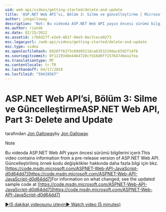 ```yaml
---
uid: web-api/videos/getting-started/delete-and-update
title: 'ASP.NET Web API’si, Bölüm 3: Silme ve güncelleştirme | Microsoft Docs'
author: jongalloway
description: 'Not: Bu videoda ASP.NET Web API yayın öncesi sürümü bilgilerini içerir.'
ms.author: riande
ms.date: 02/15/2012
ms.assetid: c7b6d27f-e2e9-481f-94e5-0ec7ceca9273
msc.legacyurl: /web-api/videos/getting-started/delete-and-update
msc.type: video
ms.openlocfilehash: 6926ff6373c69d9521dca6353219dac6592f14f6
ms.sourcegitcommit: 0f1119340e4464720cfd16d0ff15764746ea1fea
ms.translationtype: MT
ms.contentlocale: tr-TR
ms.lasthandoff: 04/17/2019
ms.locfileid: "59419567"
---
```

# <a name="aspnet-web-api-part-3-delete-and-update"></a><span data-ttu-id="ca1bb-103">ASP.NET Web API’si, Bölüm 3: Silme ve Güncelleştirme</span><span class="sxs-lookup"><span data-stu-id="ca1bb-103">ASP.NET Web API, Part 3: Delete and Update</span></span>

<span data-ttu-id="ca1bb-104">tarafından [Jon Galloway](https://github.com/jongalloway)</span><span class="sxs-lookup"><span data-stu-id="ca1bb-104">by [Jon Galloway](https://github.com/jongalloway)</span></span>

> [!NOTE]
> <span data-ttu-id="ca1bb-105">Bu videoda ASP.NET Web API yayın öncesi sürümü bilgilerini içerir.</span><span class="sxs-lookup"><span data-stu-id="ca1bb-105">This video contains information from a pre-release version of ASP.NET Web API.</span></span> <span data-ttu-id="ca1bb-106">Güncelleştirilmiş örnek kodu değişiklikler hakkında daha fazla bilgi için bkz. [https://code.msdn.microsoft.com/ASPNET-Web-API-JavaScript-d0d64dd7](https://code.msdn.microsoft.com/ASPNET-Web-API-JavaScript-d0d64dd7)</span><span class="sxs-lookup"><span data-stu-id="ca1bb-106">For information on what changed, see the updated sample code at [https://code.msdn.microsoft.com/ASPNET-Web-API-JavaScript-d0d64dd7](https://code.msdn.microsoft.com/ASPNET-Web-API-JavaScript-d0d64dd7)</span></span>

[<span data-ttu-id="ca1bb-107">&#9654;(5 dakika) videosunu izleyin</span><span class="sxs-lookup"><span data-stu-id="ca1bb-107">&#9654; Watch video (5 minutes)</span></span>](https://channel9.msdn.com/Blogs/ASP-NET-Site-Videos/delete-and-update)
